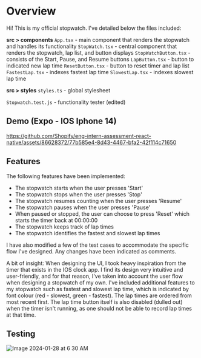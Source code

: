 # Overview
Hi! 
This is my official stopwatch. I've detailed below the files included:  

**src > components**
`App.tsx` - main component that renders the stopwatch and handles its functionality
`StopWatch.tsx`  - central component that renders the stopwatch, lap list, and button displays
`StopWatchButton.tsx` - consists of the Start, Pause, and Resume buttons
`LapButton.tsx` - button to indicated new lap time
`ResetButton.tsx` - button to reset timer and lap list
`FastestLap.tsx` - indexes fastest lap time
`SlowestLap.tsx` - indexes slowest lap time

**src > styles**
`styles.ts` - global stylesheet 

`Stopwatch.test.js` - functionality tester (edited)

## Demo (Expo - IOS Iphone 14)

https://github.com/Shopify/eng-intern-assessment-react-native/assets/86628372/77b585e4-8d43-4467-bfa2-42f114c71650

## Features
The following features have been implemented:

- The stopwatch starts when the user presses 'Start'
- The stopwatch stops when the user presses 'Stop'
- The stopwatch resumes counting when the user presses 'Resume'
- The stopwatch pauses when the user presses 'Pause'
- When paused or stopped, the user can choose to press 'Reset' which starts the timer back at 00:00:00
- The stopwatch keeps track of lap times
- The stopwatch identifies the fastest and slowest lap times

I have also modified a few of the test cases to accommodate the specific flow I've designed. Any changes have been indicated as comments.

A bit of insight: 
When designing the UI, I took heavy inspiration from the timer that exists in the IOS clock app. I find its design very intuitive and user-friendly, and for that reason, I've taken into account the user flow when designing a stopwatch of my own. I've included additional features to my stopwatch such as fastest and slowest lap time, which is  indicated by font colour (red - slowest, green - fastest). The lap times are ordered from most recent first. The lap time button itself is also disabled (dulled out) when the timer isn't running, as one should not be able to record lap times at that time.

## Testing 
![Image 2024-01-28 at 6 30 AM](https://github.com/Shopify/eng-intern-assessment-react-native/assets/86628372/a730aa05-2b20-4b8c-ac3d-dbc027245379)
